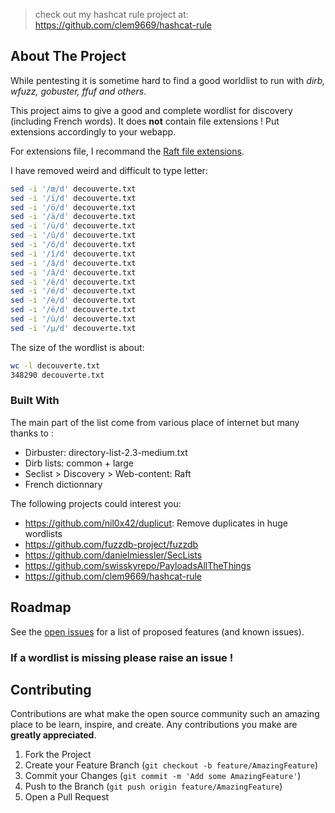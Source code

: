 > check out my hashcat rule project at: https://github.com/clem9669/hashcat-rule

<!-- ABOUT THE PROJECT -->
## About The Project

While pentesting it is sometime hard to find a good worldlist to run with *dirb, wfuzz, gobuster, ffuf and others*.

This project aims to give a good and complete wordlist for discovery (including French words). It does **not** contain file extensions ! Put extensions accordingly to your webapp.

For extensions file, I recommand the [Raft file extensions](https://github.com/danielmiessler/SecLists/tree/master/Discovery/Web-Content).

I have removed weird and difficult to type letter:
```sh
sed -i '/œ/d' decouverte.txt
sed -i '/ï/d' decouverte.txt
sed -i '/ö/d' decouverte.txt
sed -i '/ä/d' decouverte.txt
sed -i '/ü/d' decouverte.txt
sed -i '/û/d' decouverte.txt
sed -i '/ô/d' decouverte.txt
sed -i '/î/d' decouverte.txt
sed -i '/â/d' decouverte.txt
sed -i '/â/d' decouverte.txt
sed -i '/ê/d' decouverte.txt
sed -i '/é/d' decouverte.txt
sed -i '/è/d' decouverte.txt
sed -i '/ë/d' decouverte.txt
sed -i '/ù/d' decouverte.txt
sed -i '/µ/d' decouverte.txt
```

The size of the wordlist is about:
```sh
wc -l decouverte.txt 
348290 decouverte.txt
```

### Built With
The main part of the list come from various place of internet but many thanks to :
* Dirbuster: directory-list-2.3-medium.txt
* Dirb lists: common + large
* Seclist > Discovery > Web-content: Raft
* French dictionnary

The following projects could interest you:
  - https://github.com/nil0x42/duplicut: Remove duplicates in huge wordlists
  - https://github.com/fuzzdb-project/fuzzdb
  - https://github.com/danielmiessler/SecLists
  - https://github.com/swisskyrepo/PayloadsAllTheThings
  - https://github.com/clem9669/hashcat-rule


<!-- ROADMAP -->
## Roadmap

See the [open issues](https://github.com/clem9669/wordlists/issues) for a list of proposed features (and known issues).

### If a wordlist is missing please raise an issue ! 

<!-- CONTRIBUTING -->
## Contributing

Contributions are what make the open source community such an amazing place to be learn, inspire, and create. Any contributions you make are **greatly appreciated**.

1. Fork the Project
2. Create your Feature Branch (`git checkout -b feature/AmazingFeature`)
3. Commit your Changes (`git commit -m 'Add some AmazingFeature'`)
4. Push to the Branch (`git push origin feature/AmazingFeature`)
5. Open a Pull Request
